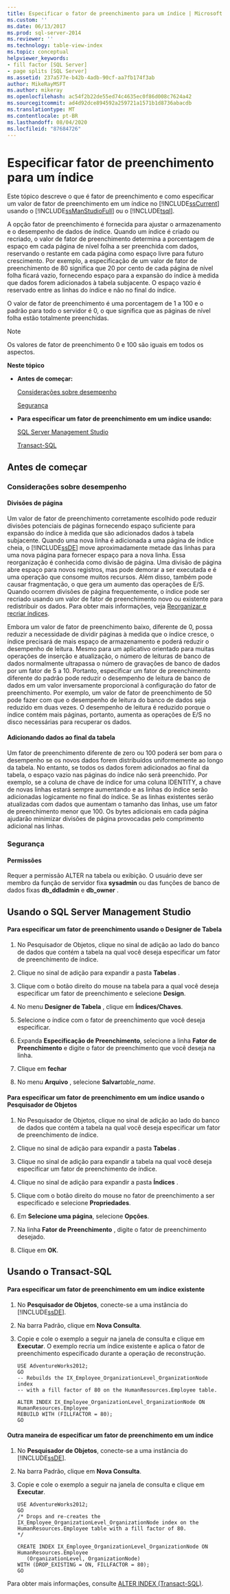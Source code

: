 ```yaml
---
title: Especificar o fator de preenchimento para um índice | Microsoft Docs
ms.custom: ''
ms.date: 06/13/2017
ms.prod: sql-server-2014
ms.reviewer: ''
ms.technology: table-view-index
ms.topic: conceptual
helpviewer_keywords:
- fill factor [SQL Server]
- page splits [SQL Server]
ms.assetid: 237a577e-b42b-4adb-90cf-aa7fb174f3ab
author: MikeRayMSFT
ms.author: mikeray
ms.openlocfilehash: ac54f2b22de55ed74c4635ec0f86d008c7624a42
ms.sourcegitcommit: ad4d92dce894592a259721a1571b1d8736abacdb
ms.translationtype: MT
ms.contentlocale: pt-BR
ms.lasthandoff: 08/04/2020
ms.locfileid: "87684726"
---
```

# <a name="specify-fill-factor-for-an-index"></a>Especificar fator de preenchimento para um índice
  Este tópico descreve o que é fator de preenchimento e como especificar um valor de fator de preenchimento em um índice no [!INCLUDE[ssCurrent](../../includes/sscurrent-md.md)] usando o [!INCLUDE[ssManStudioFull](../../includes/ssmanstudiofull-md.md)] ou o [!INCLUDE[tsql](../../includes/tsql-md.md)].  
  
 A opção fator de preenchimento é fornecida para ajustar o armazenamento e o desempenho de dados de índice. Quando um índice é criado ou recriado, o valor de fator de preenchimento determina a porcentagem de espaço em cada página de nível folha a ser preenchida com dados, reservando o restante em cada página como espaço livre para futuro crescimento. Por exemplo, a especificação de um valor de fator de preenchimento de 80 significa que 20 por cento de cada página de nível folha ficará vazio, fornecendo espaço para a expansão do índice à medida que dados forem adicionados à tabela subjacente. O espaço vazio é reservado entre as linhas do índice e não no final do índice.  
  
 O valor de fator de preenchimento é uma porcentagem de 1 a 100 e o padrão para todo o servidor é 0, o que significa que as páginas de nível folha estão totalmente preenchidas.  
  
> [!NOTE]  
>  Os valores de fator de preenchimento 0 e 100 são iguais em todos os aspectos.  
  
 **Neste tópico**  
  
-   **Antes de começar:**  
  
     [Considerações sobre desempenho](#Performance)  
  
     [Segurança](#Security)  
  
-   **Para especificar um fator de preenchimento em um índice usando:**  
  
     [SQL Server Management Studio](#SSMSProcedure)  
  
     [Transact-SQL](#TsqlProcedure)  
  
##  <a name="before-you-begin"></a><a name="BeforeYouBegin"></a> Antes de começar  
  
###  <a name="performance-considerations"></a><a name="Performance"></a> Considerações sobre desempenho  
  
#### <a name="page-splits"></a>Divisões de página  
 Um valor de fator de preenchimento corretamente escolhido pode reduzir divisões potenciais de páginas fornecendo espaço suficiente para expansão do índice à medida que são adicionados dados à tabela subjacente. Quando uma nova linha é adicionada a uma página de índice cheia, o [!INCLUDE[ssDE](../../includes/ssde-md.md)] move aproximadamente metade das linhas para uma nova página para fornecer espaço para a nova linha. Essa reorganização é conhecida como divisão de página. Uma divisão de página abre espaço para novos registros, mas pode demorar a ser executada e é uma operação que consome muitos recursos. Além disso, também pode causar fragmentação, o que gera um aumento das operações de E/S. Quando ocorrem divisões de página frequentemente, o índice pode ser recriado usando um valor de fator de preenchimento novo ou existente para redistribuir os dados. Para obter mais informações, veja [Reorganizar e recriar índices](reorganize-and-rebuild-indexes.md).  
  
 Embora um valor de fator de preenchimento baixo, diferente de 0, possa reduzir a necessidade de dividir páginas à medida que o índice cresce, o índice precisará de mais espaço de armazenamento e poderá reduzir o desempenho de leitura. Mesmo para um aplicativo orientado para muitas operações de inserção e atualização, o número de leituras de banco de dados normalmente ultrapassa o número de gravações de banco de dados por um fator de 5 a 10. Portanto, especificar um fator de preenchimento diferente do padrão pode reduzir o desempenho de leitura de banco de dados em um valor inversamente proporcional à configuração do fator de preenchimento. Por exemplo, um valor de fator de preenchimento de 50 pode fazer com que o desempenho de leitura do banco de dados seja reduzido em duas vezes. O desempenho de leitura é reduzido porque o índice contém mais páginas, portanto, aumenta as operações de E/S no disco necessárias para recuperar os dados.  
  
#### <a name="adding-data-to-the-end-of-the-table"></a>Adicionando dados ao final da tabela  
 Um fator de preenchimento diferente de zero ou 100 poderá ser bom para o desempenho se os novos dados forem distribuídos uniformemente ao longo da tabela. No entanto, se todos os dados forem adicionados ao final da tabela, o espaço vazio nas páginas do índice não será preenchido. Por exemplo, se a coluna de chave de índice for uma coluna IDENTITY, a chave de novas linhas estará sempre aumentando e as linhas do índice serão adicionadas logicamente no final do índice. Se as linhas existentes serão atualizadas com dados que aumentam o tamanho das linhas, use um fator de preenchimento menor que 100. Os bytes adicionais em cada página ajudarão minimizar divisões de página provocadas pelo comprimento adicional nas linhas.  
  
###  <a name="security"></a><a name="Security"></a> Segurança  
  
####  <a name="permissions"></a><a name="Permissions"></a> Permissões  
 Requer a permissão ALTER na tabela ou exibição. O usuário deve ser membro da função de servidor fixa **sysadmin** ou das funções de banco de dados fixas **db_ddladmin** e **db_owner** .  
  
##  <a name="using-sql-server-management-studio"></a><a name="SSMSProcedure"></a> Usando o SQL Server Management Studio  
  
#### <a name="to-specify-a-fill-factor-by-using-table-designer"></a>Para especificar um fator de preenchimento usando o Designer de Tabela  
  
1.  No Pesquisador de Objetos, clique no sinal de adição ao lado do banco de dados que contém a tabela na qual você deseja especificar um fator de preenchimento de índice.  
  
2.  Clique no sinal de adição para expandir a pasta **Tabelas** .  
  
3.  Clique com o botão direito do mouse na tabela para a qual você deseja especificar um fator de preenchimento e selecione **Design**.  
  
4.  No menu **Designer de Tabela** , clique em **Índices/Chaves**.  
  
5.  Selecione o índice com o fator de preenchimento que você deseja especificar.  
  
6.  Expanda **Especificação de Preenchimento**, selecione a linha **Fator de Preenchimento** e digite o fator de preenchimento que você deseja na linha.  
  
7.  Clique em **fechar**  
  
8.  No menu **Arquivo** , selecione **Salvar**_table_name_.  
  
#### <a name="to-specify-a-fill-factor-in-an-index-by-using-object-explorer"></a>Para especificar um fator de preenchimento em um índice usando o Pesquisador de Objetos  
  
1.  No Pesquisador de Objetos, clique no sinal de adição ao lado do banco de dados que contém a tabela na qual você deseja especificar um fator de preenchimento de índice.  
  
2.  Clique no sinal de adição para expandir a pasta **Tabelas** .  
  
3.  Clique no sinal de adição para expandir a tabela na qual você deseja especificar um fator de preenchimento de índice.  
  
4.  Clique no sinal de adição para expandir a pasta **Índices** .  
  
5.  Clique com o botão direito do mouse no fator de preenchimento a ser especificado e selecione **Propriedades**.  
  
6.  Em **Selecione uma página**, selecione **Opções**.  
  
7.  Na linha **Fator de Preenchimento** , digite o fator de preenchimento desejado.  
  
8.  Clique em **OK**.  
  
##  <a name="using-transact-sql"></a><a name="TsqlProcedure"></a> Usando o Transact-SQL  
  
#### <a name="to-specify-a-fill-factor-in-an-existing-index"></a>Para especificar um fator de preenchimento em um índice existente  
  
1.  No **Pesquisador de Objetos**, conecte-se a uma instância do [!INCLUDE[ssDE](../../includes/ssde-md.md)].  
  
2.  Na barra Padrão, clique em **Nova Consulta**.  
  
3.  Copie e cole o exemplo a seguir na janela de consulta e clique em **Executar**. O exemplo recria um índice existente e aplica o fator de preenchimento especificado durante a operação de reconstrução.  
  
    ```  
    USE AdventureWorks2012;  
    GO  
    -- Rebuilds the IX_Employee_OrganizationLevel_OrganizationNode index   
    -- with a fill factor of 80 on the HumanResources.Employee table.  
  
    ALTER INDEX IX_Employee_OrganizationLevel_OrganizationNode ON HumanResources.Employee  
    REBUILD WITH (FILLFACTOR = 80);   
    GO  
    ```  
  
#### <a name="another-way-to-specify-a-fill-factor-in-an-index"></a>Outra maneira de especificar um fator de preenchimento em um índice  
  
1.  No **Pesquisador de Objetos**, conecte-se a uma instância do [!INCLUDE[ssDE](../../includes/ssde-md.md)].  
  
2.  Na barra Padrão, clique em **Nova Consulta**.  
  
3.  Copie e cole o exemplo a seguir na janela de consulta e clique em **Executar**.  
  
    ```  
    USE AdventureWorks2012;  
    GO  
    /* Drops and re-creates the IX_Employee_OrganizationLevel_OrganizationNode index on the HumanResources.Employee table with a fill factor of 80.  
    */  
  
    CREATE INDEX IX_Employee_OrganizationLevel_OrganizationNode ON HumanResources.Employee  
       (OrganizationLevel, OrganizationNode)   
    WITH (DROP_EXISTING = ON, FILLFACTOR = 80);   
    GO  
    ```  
  
 Para obter mais informações, consulte [ALTER INDEX &#40;Transact-SQL&#41;](/sql/t-sql/statements/alter-index-transact-sql).  
  
  
